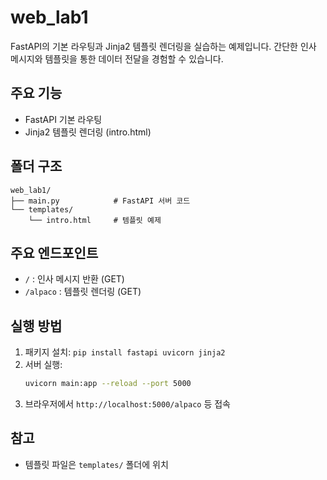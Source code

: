 # web_lab1

FastAPI의 기본 라우팅과 Jinja2 템플릿 렌더링을 실습하는 예제입니다. 간단한 인사 메시지와 템플릿을 통한 데이터 전달을 경험할 수 있습니다.

## 주요 기능
- FastAPI 기본 라우팅
- Jinja2 템플릿 렌더링 (intro.html)

## 폴더 구조
```
web_lab1/
├── main.py            # FastAPI 서버 코드
└── templates/
    └── intro.html     # 템플릿 예제
```

## 주요 엔드포인트
- `/` : 인사 메시지 반환 (GET)
- `/alpaco` : 템플릿 렌더링 (GET)

## 실행 방법
1. 패키지 설치: `pip install fastapi uvicorn jinja2`
2. 서버 실행:
   ```bash
   uvicorn main:app --reload --port 5000
   ```
3. 브라우저에서 `http://localhost:5000/alpaco` 등 접속

## 참고
- 템플릿 파일은 `templates/` 폴더에 위치
